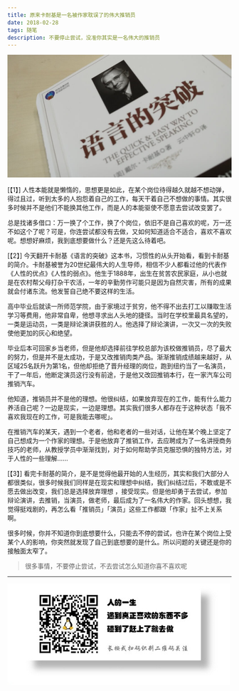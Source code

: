 ```yaml
---
title: 原来卡耐基是一名被作家耽误了的伟大推销员
date: 2018-02-28
tags: 随笔
description: 不要停止尝试，没准你其实是一名伟大的推销员
---
```


![](/image/life/卡耐基.jpg)

[【1】]
人性本能就是懒惰的，思想更是如此，在某个岗位待得越久就越不想动弹，得过且过，听到太多的人抱怨着自己的工作，每天干着自己不想做的事情。其实很多时候并不是他们不能换其他工作，而是人的本能驱使不愿意去尝试改变罢了。

总是找诸多借口：万一换了个工作，换了个岗位，依旧不是自己喜欢的呢，万一还不如这个了呢？可是，你连尝试都没有去做，又如何知道适合不适合，喜欢不喜欢呢。想想好麻烦，我到底想要做什么？还是先这么待着吧。

[【2】]
今天翻开卡耐基《语言的突破》这本书，习惯性的从头开始看，看到卡耐基的简介。卡耐基被誉为20世纪最伟大的人生导师，相信不少人都看过他的代表作《人性的优点》《人性的弱点》。他生于1888年，出生在贫苦农民家庭，从小也就是在农村帮父母打杂干农活，一年的辛勤劳作可能只是因为自然灾害，所有的成果就会付诸东流。他发誓自己绝不要这样的生活。

高中毕业后就读一所师范学院，由于家境过于贫穷，他不得不出去打工以赚取生活学习等费用，他非常自卑，他想寻求出人头地的捷径。当时在学校里最具名望的，一类是运动员，一类是辩论演讲获胜的人。他选择了辩论演讲，一次又一次的失败使他更加的灰心和绝望。

毕业后本可回家乡当老师，但是他却选择前往学校总部为该校做推销员，尽了最大的努力，但是并不是太成功，于是又改推销肉类产品。渐渐推销成绩越来越好，从区域25名跃升为第1名，但他却拒绝了晋升经理的岗位，跑到纽约当了一名演员，干了一年后，他断定演员这行没有前途，于是他又改回推销本行，在一家汽车公司推销汽车。

他知道，推销员并不是他的理想。他很纠结，如果放弃现在的工作，能有什么能力养活自己呢？一边是现实，一边是理想。其实我们很多人都存在于这种状态「我不喜欢我现在的工作，可是我能去哪呢」。

在推销汽车的某天，遇到一个老者，他和老者的一些对话，让他在某个晚上坚定了自己想成为一个作家的理想。于是他放弃了推销工作，去应聘成为了一名讲授商务技巧的老师，从教授学员中渐渐找到，对于如何帮助学员克服恐惧的独特方法，对于人性的一些理解......

[【3】]
看完卡耐基的简介，是不是觉得他最开始的人生经历，其实和我们大部分人都很类似，很多时候我们同样是在现实和理想中纠结，我们纠结过后，不敢或是不愿去做出改变，我们总是选择放弃理想 ，接受现实。但是他却勇于去尝试，参加辩论演讲，去推销，当演员，做老师，最后成为了一名伟大的作家。回头想想，我觉得挺戏剧的，再怎么看「推销员」「演员」这些工作都跟「作家」扯不上关系啊。

很多时候，你并不知道你到底想要什么，只能去不停的尝试，也许在某个岗位上受某个人的影响，你突然就发现了自己到底想要的是什么。所以问题的关键还是你的接触面太窄了。

> 很多事情，不要停止尝试，不去尝试怎么知道你喜不喜欢呢


- - -
![](/image/weixin.jpg)